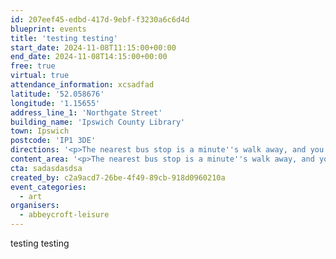 ```yaml
---
id: 207eef45-edbd-417d-9ebf-f3230a6c6d4d
blueprint: events
title: 'testing testing'
start_date: 2024-11-08T11:15:00+00:00
end_date: 2024-11-08T14:15:00+00:00
free: true
virtual: true
attendance_information: xcsadfad
latitude: '52.058676'
longitude: '1.15655'
address_line_1: 'Northgate Street'
building_name: 'Ipswich County Library'
town: Ipswich
postcode: 'IP1 3DE'
directions: '<p>The nearest bus stop is a minute''s walk away, and you can access up-to-date timetables on the <a href="https://www.suffolkonboard.com/ways-to-travel/bus/bus-timetables/"><u>Suffolk Onboard website</u></a>. Bury St Edmunds railway station is a 12 minute walk away and you can find the train times on the <a href="https://www.greateranglia.co.uk/travel-information/station-information/bse"><u>Greater Anglia website</u></a>. There is car parking at the <a href="https://www.westsuffolk.gov.uk/parking/car_parks/bse_car_parks/cattle-market-car-park.cfm"><u>Arc shopping centre</u></a>, which a six-minute walk away from the library, and the <a href="https://www.westsuffolk.gov.uk/parking/car_parks/bse_car_parks/st-andrews-short-stay-car-park.cfm"><u>St Andrews Flexi-Stay car park</u></a>, which is a five-minute walk. Plan your journey using <a href="https://www.suffolkonboard.com/"><u>Suffolk Onboard</u></a>.</p>'
content_area: '<p>The nearest bus stop is a minute''s walk away, and you can access up-to-date timetables on the <a href="https://www.suffolkonboard.com/ways-to-travel/bus/bus-timetables/"><u>Suffolk Onboard website</u></a>. Bury St Edmunds railway station is a 12 minute walk away and you can find the train times on the <a href="https://www.greateranglia.co.uk/travel-information/station-information/bse"><u>Greater Anglia website</u></a>. There is car parking at the <a href="https://www.westsuffolk.gov.uk/parking/car_parks/bse_car_parks/cattle-market-car-park.cfm"><u>Arc shopping centre</u></a>, which a six-minute walk away from the library, and the <a href="https://www.westsuffolk.gov.uk/parking/car_parks/bse_car_parks/st-andrews-short-stay-car-park.cfm"><u>St Andrews Flexi-Stay car park</u></a>, which is a five-minute walk. Plan your journey using <a href="https://www.suffolkonboard.com/"><u>Suffolk Onboard</u></a>.</p>'
cta: sadasdasdsa
created_by: c2a9acd7-26be-4f49-89cb-918d0960210a
event_categories:
  - art
organisers:
  - abbeycroft-leisure
---
```

testing testing